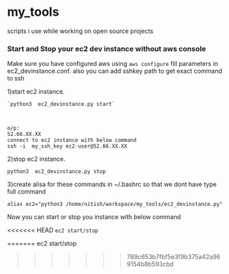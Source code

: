 # my_tools
scripts i use while working on open source  projects

### Start and Stop your ec2 dev instance without aws console


Make sure you have configured aws using `aws configure`
fill parameters in ec2_devinstance.conf.
also you can add sshkey path to get exact command to ssh

1)start ec2 instance.


    `python3  ec2_devinstance.py start`
    


    o/p:
    52.66.XX.XX
    connect to ec2 instance with below command
    ssh -i  my_ssh_key ec2-user@52.66.XX.XX




2)stop ec2 instance. 

    python3  ec2_devinstance.py stop


3)create alisa for these commands in ~/.bashrc so that we dont have type full command

    alias ec2="python3 /home/nitish/workspace/my_tools/ec2_devinstance.py"


Now you can start or stop you instance with below command

<<<<<<< HEAD
        `ec2 start/stop`


    
=======
        ec2 start/stop
>>>>>>> 789c653b7fbf5e3f9b375a42a969154b8b593cbd
